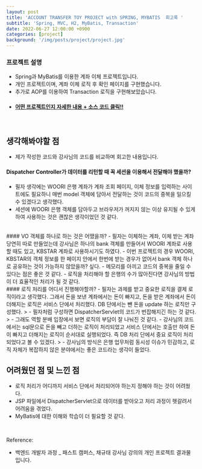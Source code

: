 ```yaml
---
layout: post
title: 'ACCOUNT TRANSFER TOY PROJECT with SPRING, MYBATIS  회고록 '
subtitle: 'Spring, MVC, H2, MyBatis, Transaction'
date: 2022-06-27 12:00:00 +0900
categories: [project]
background: '/img/posts/project/project.jpg'
---
```


### 프로젝트 설명
- Spring과 MyBatis를 이용한 계좌 이체 프로젝트입니다.
- 개인 프로젝트이며, 계좌 이체 로직 후 확인 페이지를 구현했습니다.
- 추가로  AOP를 이용하여 Transaction 로직을 구현해보았습니다.  
- #### [ 어떤 프로젝트인지 자세한 내용 + 소스 코드 클릭!! ](https://github.com/iheese/AccountTransferToyProject)

<br>

## 생각해봐야할 점
- 제가 작성한 코드와 강사님의 코드를 비교하며 회고한 내용입니다.


#### Dispatcher Controller가 데이터를 리턴할 때 꼭 세션을 이용해서 전달해야 했을까?
- 필자 생각에는  WOORI 은행 계좌가 계좌 조회 페이지, 이체 정보를 입력하는 사이트에도 필요하니 매번 model 객체에 담아서 전달하는 것이 코드의 중복을 일으킬 수 있겠다고 생각했다.
- 세션에 WOORI 은행 객체를 담아두고 브라우저가 꺼지지 않는 이상 유지될 수 있게 하여 사용하는 것은 괜찮은 생각이었던 것 같다. 

<br>
#### VO 객체를 하나로 하는 것은 어땠을까?
- 필자는 이체하는 계좌, 이체 받는 계좌 당연히 따로 만들었는데 강사님은 하나의 bank 객체를 만들어서 WOORI 계좌로 사용할 때도 있고, KBSTAR 계좌로 사용하시기도 하였다. 
- 이번 프로젝트의 경우 WOORI, KBSTAR의 객체 정보를 한 페이지 안에서 한번에 받는 경우가 없어서 bank 객체 하나로 공유하는 것이 가능하지 않았을까? 싶다. 
- 메모리를 아끼고 코드의 중복을 줄일 수 있다는 점은 좋은 것 같다.
- 로직을 처리해야 할 은행의 수가 많아진다면 강사님의 방법이 더 효율적인 처리가 될 것 같다.

<br>
#### 로직 처리를 어디서 진행해야할까?
- 필자는 과제를 받고 중요한 로직을 결제 로직이라고 생각했다. 그래서 돈을 보낸 계좌에서는 돈이 빠지고, 돈을 받은 계좌에서 돈이 더해지는 로직은 서비스 단에서 처리했다. DB 단에서는 뺀 돈을 update 하는 로직만 구성했다.
> - 필자처럼 구성하면 DispatcherServlet의 코드가 번잡해지긴 하는 것 같다.
> - 그래도 역할 분배 입장에서 보면 로직의 부담이 잘 나눠진 것 같다.
- 강사님의 코드에서는 sql문으로 돈을 빼고 더하는 로직이 처리되었고 서비스 단에서는 호출만 하여 돈이 빠지고 더해지는 로직이 순서대로 실행되었다. 즉 DB 처리 단에서 중요 로직이 처리되었다고 볼 수 있겠다.
> - 강사님의 방식은 은행 업무처럼 동시성 이슈가 민감하고, 로직 자체가 복잡하지 않은 분야에서는 좋은 코드라는 생각이 들었다.

<br>

## 어려웠던 점 및 느낀 점
- 로직 처리가 어디까지 서비스 단에서 처리되어야 하는지 정해야 하는 것이 어려웠다.
- JSP 파일에서 DispatcherServlet으로 데이터를 받아오고 처리 과정이 헷갈려서 어려움을 겪었다. 
- MyBatis에 대한 이해와 학습이 더 필요할 것 같다. 

<br>

Reference:
- 백엔드 개발자 과정 _ 패스트 캠퍼스, 채규태 강사님 강의의 개인 프로젝트 결과물 입니다.

  


